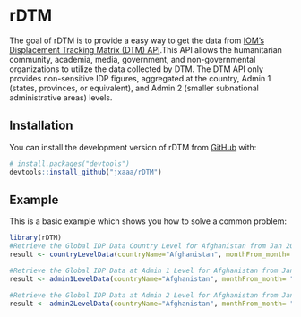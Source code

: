 
<!-- README.md is generated from README.Rmd. Please edit that file -->

# rDTM

<!-- badges: start -->
<!-- badges: end -->

The goal of rDTM is to provide a easy way to get the data from [IOM’s
Displacement Tracking Matrix (DTM)
API](https://dtm.iom.int/data-and-analysis/dtm-api).This API allows the
humanitarian community, academia, media, government, and
non-governmental organizations to utilize the data collected by DTM. The
DTM API only provides non-sensitive IDP figures, aggregated at the
country, Admin 1 (states, provinces, or equivalent), and Admin 2
(smaller subnational administrative areas) levels.

## Installation

You can install the development version of rDTM from
[GitHub](https://github.com/) with:

``` r
# install.packages("devtools")
devtools::install_github("jxaaa/rDTM")
```

## Example

This is a basic example which shows you how to solve a common problem:

``` r
library(rDTM)
#Retrieve the Global IDP Data Country Level for Afghanistan from Jan 2000 to May 2024, and convert output as Dataframe.
result <- countryLevelData(countryName="Afghanistan", monthFrom_month= "1", monthFrom_year=2000, monthTo_month= "5", monthTo_year=2024,to_dataframe =TRUE)

#Retrieve the Global IDP Data at Admin 1 Level for Afghanistan from Jan 2000 to May 2024, and convert output as Dataframe.
result <- admin1LevelData(countryName="Afghanistan", monthFrom_month= "1", monthFrom_year=2000, monthTo_month= "5", monthTo_year=2024,to_dataframe =TRUE)

#Retrieve the Global IDP Data at Admin 2 Level for Afghanistan from Jan 2000 to May 2024, and convert output as Dataframe.
result <- admin2LevelData(countryName="Afghanistan", monthFrom_month= "1", monthFrom_year=2000, monthTo_month= "5", monthTo_year=2024,to_dataframe =TRUE)
```
